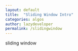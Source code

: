 ```yaml
---
layout: default
title:  "Sliding Window Intro"
categories: algos
author: lazydeveloper
permalink: /slidingwindow
---
```


sliding window